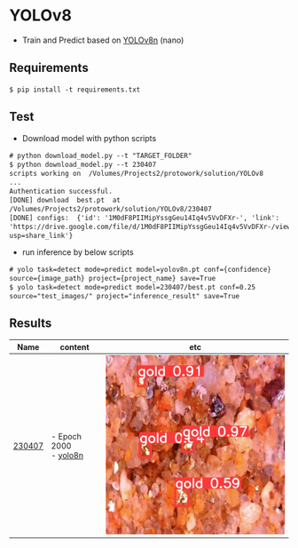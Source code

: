 # YOLOv8
- Train and Predict based on [YOLOv8n](https://github.com/ultralytics/ultralytics) (nano)


## Requirements
```shell
$ pip install -t requirements.txt
```

## Test
- Download model with python scripts
```shell
# python download_model.py --t "TARGET_FOLDER"
$ python download_model.py --t 230407
scripts working on  /Volumes/Projects2/protowork/solution/YOLOv8
...
Authentication successful.
[DONE] download  best.pt  at  /Volumes/Projects2/protowork/solution/YOLOv8/230407
[DONE] configs:  {'id': '1M0dF8PIIMipYssgGeu14Iq4v5VvDFXr-', 'link': 'https://drive.google.com/file/d/1M0dF8PIIMipYssgGeu14Iq4v5VvDFXr-/view?usp=share_link'}
```
- run inference by below scripts
```shell
# yolo task=detect mode=predict model=yolov8n.pt conf={confidence} source={image_path} project={project_name} save=True
$ yolo task=detect mode=predict model=230407/best.pt conf=0.25 source="test_images/" project="inference_result" save=True 
```

## Results
| Name             | content                        | etc                     |
|------------------|--------------------------------|-------------------------|
| [230407](230407) | - Epoch 2000<br/> - [yolo8n](https://github.com/ultralytics/ultralytics/blob/main/ultralytics/models/v8/yolov8.yaml) | ![img](230407/results/yolov8_2000epochs_2_jpg.rf.f5061bd2fb923bd35e11b90a2ed404f7.jpg) |


